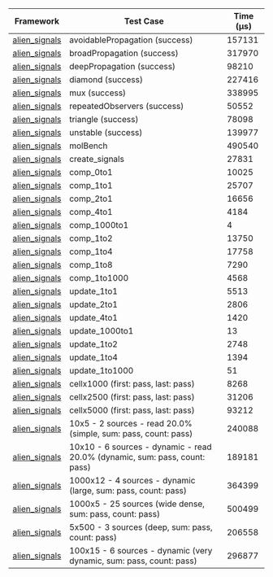 | Framework | Test Case | Time (μs) |
| --- | --- | --- |
| [alien_signals](https://github.com/medz/alien-signals-dart) | avoidablePropagation (success) | 157131 |
| [alien_signals](https://github.com/medz/alien-signals-dart) | broadPropagation (success) | 317970 |
| [alien_signals](https://github.com/medz/alien-signals-dart) | deepPropagation (success) | 98210 |
| [alien_signals](https://github.com/medz/alien-signals-dart) | diamond (success) | 227416 |
| [alien_signals](https://github.com/medz/alien-signals-dart) | mux (success) | 338995 |
| [alien_signals](https://github.com/medz/alien-signals-dart) | repeatedObservers (success) | 50552 |
| [alien_signals](https://github.com/medz/alien-signals-dart) | triangle (success) | 78098 |
| [alien_signals](https://github.com/medz/alien-signals-dart) | unstable (success) | 139977 |
| [alien_signals](https://github.com/medz/alien-signals-dart) | molBench | 490540 |
| [alien_signals](https://github.com/medz/alien-signals-dart) | create_signals | 27831 |
| [alien_signals](https://github.com/medz/alien-signals-dart) | comp_0to1 | 10025 |
| [alien_signals](https://github.com/medz/alien-signals-dart) | comp_1to1 | 25707 |
| [alien_signals](https://github.com/medz/alien-signals-dart) | comp_2to1 | 16656 |
| [alien_signals](https://github.com/medz/alien-signals-dart) | comp_4to1 | 4184 |
| [alien_signals](https://github.com/medz/alien-signals-dart) | comp_1000to1 | 4 |
| [alien_signals](https://github.com/medz/alien-signals-dart) | comp_1to2 | 13750 |
| [alien_signals](https://github.com/medz/alien-signals-dart) | comp_1to4 | 17758 |
| [alien_signals](https://github.com/medz/alien-signals-dart) | comp_1to8 | 7290 |
| [alien_signals](https://github.com/medz/alien-signals-dart) | comp_1to1000 | 4568 |
| [alien_signals](https://github.com/medz/alien-signals-dart) | update_1to1 | 5513 |
| [alien_signals](https://github.com/medz/alien-signals-dart) | update_2to1 | 2806 |
| [alien_signals](https://github.com/medz/alien-signals-dart) | update_4to1 | 1420 |
| [alien_signals](https://github.com/medz/alien-signals-dart) | update_1000to1 | 13 |
| [alien_signals](https://github.com/medz/alien-signals-dart) | update_1to2 | 2748 |
| [alien_signals](https://github.com/medz/alien-signals-dart) | update_1to4 | 1394 |
| [alien_signals](https://github.com/medz/alien-signals-dart) | update_1to1000 | 51 |
| [alien_signals](https://github.com/medz/alien-signals-dart) | cellx1000 (first: pass, last: pass) | 8268 |
| [alien_signals](https://github.com/medz/alien-signals-dart) | cellx2500 (first: pass, last: pass) | 31206 |
| [alien_signals](https://github.com/medz/alien-signals-dart) | cellx5000 (first: pass, last: pass) | 93212 |
| [alien_signals](https://github.com/medz/alien-signals-dart) | 10x5 - 2 sources - read 20.0% (simple, sum: pass, count: pass) | 240088 |
| [alien_signals](https://github.com/medz/alien-signals-dart) | 10x10 - 6 sources - dynamic - read 20.0% (dynamic, sum: pass, count: pass) | 189181 |
| [alien_signals](https://github.com/medz/alien-signals-dart) | 1000x12 - 4 sources - dynamic (large, sum: pass, count: pass) | 364399 |
| [alien_signals](https://github.com/medz/alien-signals-dart) | 1000x5 - 25 sources (wide dense, sum: pass, count: pass) | 500499 |
| [alien_signals](https://github.com/medz/alien-signals-dart) | 5x500 - 3 sources (deep, sum: pass, count: pass) | 206558 |
| [alien_signals](https://github.com/medz/alien-signals-dart) | 100x15 - 6 sources - dynamic (very dynamic, sum: pass, count: pass) | 296877 |
